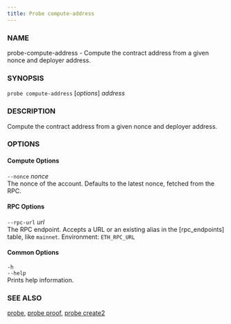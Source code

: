 ```yaml
---
title: Probe compute-address
---
```


### NAME

probe-compute-address - Compute the contract address from a given nonce and deployer address.

### SYNOPSIS

`probe compute-address` [*options*] _address_

### DESCRIPTION

Compute the contract address from a given nonce and deployer address.

### OPTIONS

#### Compute Options

`--nonce` _nonce_  
The nonce of the account. Defaults to the latest nonce, fetched from the RPC.

#### RPC Options

`--rpc-url` _url_  
The RPC endpoint. Accepts a URL or an existing alias in the [rpc_endpoints] table, like `mainnet`.
Environment: `ETH_RPC_URL`

#### Common Options

`-h`  
`--help`  
Prints help information.

### SEE ALSO

[probe](./probe.md), [probe proof](./probe-proof.md), [probe create2](./probe-create2.md)
